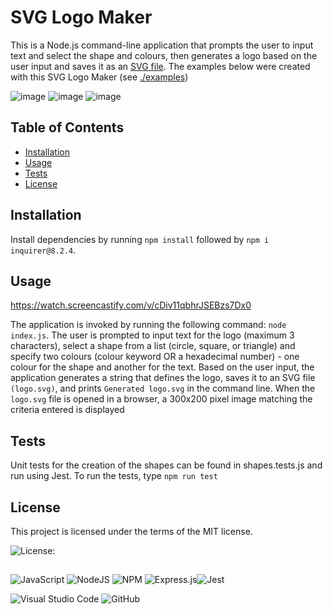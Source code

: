 # SVG Logo Maker

This is a Node.js command-line application that prompts the user to input text and select the shape and colours, then generates a logo based on the user input and saves it as an [SVG file](https://en.wikipedia.org/wiki/Scalable_Vector_Graphics). The examples below were created with this SVG Logo Maker (see [./examples](https://github.com/mathminx/SVG-Logo-Maker/tree/main/examples))

![image](https://user-images.githubusercontent.com/122234007/228095030-553a004d-f273-416e-903d-ad5871a0d8c3.png) ![image](https://user-images.githubusercontent.com/122234007/228095164-4aab6493-5a53-4cfe-9bf6-58c671b9f80c.png) ![image](https://user-images.githubusercontent.com/122234007/228095279-ebe46aef-2dca-4f83-9072-2e302584b6d5.png)


## Table of Contents
* [Installation](#installation)
* [Usage](#usage)
* [Tests](#tests)
* [License](#license)

 
## Installation
  
Install dependencies by running `npm install` followed by `npm i inquirer@8.2.4`.


## Usage

https://watch.screencastify.com/v/cDiv11qbhrJSEBzs7Dx0


The application is invoked by running the following command: `node index.js`.
The user is prompted to input text for the logo (maximum 3 characters), select a shape from a list (circle, square, or triangle) and specify two colours (colour keyword OR a hexadecimal number) - one colour for the shape and another for the text. 
Based on the user input, the application generates a string that defines the logo, saves it to an SVG file `(logo.svg)`, and prints `Generated logo.svg` in the command line.
When the `logo.svg` file is opened in a browser, a 300x200 pixel image matching the criteria entered is displayed


## Tests

 Unit tests for the creation of the shapes can be found in shapes.tests.js and run using Jest. To run the tests, type 
 `npm run test`


 ## License

 This project is licensed under the terms of the MIT license.

 ![License: ](https://img.shields.io/badge/License-MIT-blueviolet.svg)

##
![JavaScript](https://img.shields.io/badge/javascript-%23323330.svg?style=for-the-badge&logo=javascript&logoColor=%23F7DF1E) ![NodeJS](https://img.shields.io/badge/node.js-6DA55F?style=for-the-badge&logo=node.js&logoColor=white)  ![NPM](https://img.shields.io/badge/NPM-%23CB3837.svg?style=for-the-badge&logo=npm&logoColor=white)  ![Express.js](https://img.shields.io/badge/express.js-%23404d59.svg?style=for-the-badge&logo=express&logoColor=%2361DAFB)![Jest](https://img.shields.io/badge/-jest-%23C21325?style=for-the-badge&logo=jest&logoColor=white)
  
![Visual Studio Code](https://img.shields.io/badge/Visual%20Studio%20Code-0078d7.svg?style=for-the-badge&logo=visual-studio-code&logoColor=white) ![GitHub](https://img.shields.io/badge/github-%23121011.svg?style=for-the-badge&logo=github&logoColor=white)
